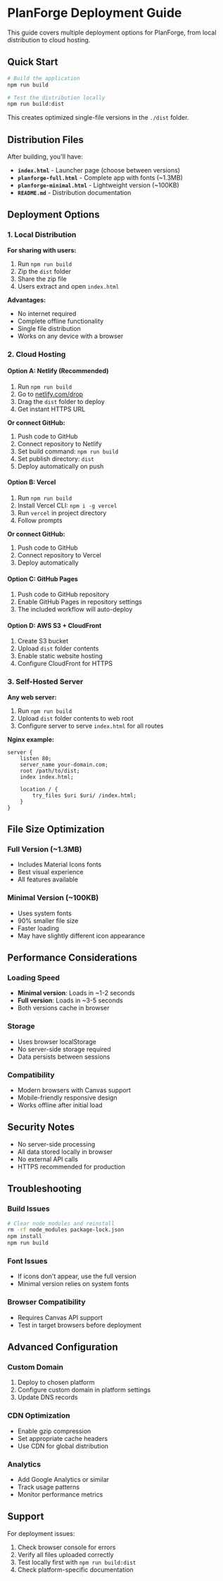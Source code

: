 # PlanForge Deployment Guide

This guide covers multiple deployment options for PlanForge, from local distribution to cloud hosting.

## Quick Start

```bash
# Build the application
npm run build

# Test the distribution locally
npm run build:dist
```

This creates optimized single-file versions in the `./dist` folder.

## Distribution Files

After building, you'll have:

- **`index.html`** - Launcher page (choose between versions)
- **`planforge-full.html`** - Complete app with fonts (~1.3MB)
- **`planforge-minimal.html`** - Lightweight version (~100KB)
- **`README.md`** - Distribution documentation

## Deployment Options

### 1. Local Distribution

**For sharing with users:**

1. Run `npm run build`
2. Zip the `dist` folder
3. Share the zip file
4. Users extract and open `index.html`

**Advantages:**
- No internet required
- Complete offline functionality
- Single file distribution
- Works on any device with a browser

### 2. Cloud Hosting

#### Option A: Netlify (Recommended)

1. Run `npm run build`
2. Go to [netlify.com/drop](https://app.netlify.com/drop)
3. Drag the `dist` folder to deploy
4. Get instant HTTPS URL

**Or connect GitHub:**
1. Push code to GitHub
2. Connect repository to Netlify
3. Set build command: `npm run build`
4. Set publish directory: `dist`
5. Deploy automatically on push

#### Option B: Vercel

1. Run `npm run build`
2. Install Vercel CLI: `npm i -g vercel`
3. Run `vercel` in project directory
4. Follow prompts

**Or connect GitHub:**
1. Push code to GitHub
2. Connect repository to Vercel
3. Deploy automatically

#### Option C: GitHub Pages

1. Push code to GitHub repository
2. Enable GitHub Pages in repository settings
3. The included workflow will auto-deploy

#### Option D: AWS S3 + CloudFront

1. Create S3 bucket
2. Upload `dist` folder contents
3. Enable static website hosting
4. Configure CloudFront for HTTPS

### 3. Self-Hosted Server

**Any web server:**
1. Run `npm run build`
2. Upload `dist` folder contents to web root
3. Configure server to serve `index.html` for all routes

**Nginx example:**
```nginx
server {
    listen 80;
    server_name your-domain.com;
    root /path/to/dist;
    index index.html;
    
    location / {
        try_files $uri $uri/ /index.html;
    }
}
```

## File Size Optimization

### Full Version (~1.3MB)
- Includes Material Icons fonts
- Best visual experience
- All features available

### Minimal Version (~100KB)
- Uses system fonts
- 90% smaller file size
- Faster loading
- May have slightly different icon appearance

## Performance Considerations

### Loading Speed
- **Minimal version**: Loads in ~1-2 seconds
- **Full version**: Loads in ~3-5 seconds
- Both versions cache in browser

### Storage
- Uses browser localStorage
- No server-side storage required
- Data persists between sessions

### Compatibility
- Modern browsers with Canvas support
- Mobile-friendly responsive design
- Works offline after initial load

## Security Notes

- No server-side processing
- All data stored locally in browser
- No external API calls
- HTTPS recommended for production

## Troubleshooting

### Build Issues
```bash
# Clear node_modules and reinstall
rm -rf node_modules package-lock.json
npm install
npm run build
```

### Font Issues
- If icons don't appear, use the full version
- Minimal version relies on system fonts

### Browser Compatibility
- Requires Canvas API support
- Test in target browsers before deployment

## Advanced Configuration

### Custom Domain
1. Deploy to chosen platform
2. Configure custom domain in platform settings
3. Update DNS records

### CDN Optimization
- Enable gzip compression
- Set appropriate cache headers
- Use CDN for global distribution

### Analytics
- Add Google Analytics or similar
- Track usage patterns
- Monitor performance metrics

## Support

For deployment issues:
1. Check browser console for errors
2. Verify all files uploaded correctly
3. Test locally first with `npm run build:dist`
4. Check platform-specific documentation
